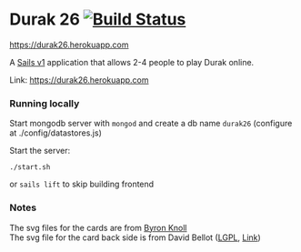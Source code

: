 # Durak 26 [![Build Status](https://travis-ci.org/vanphuong12a2/durak26.svg?branch=master)](https://travis-ci.org/vanphuong12a2/durak26)

https://durak26.herokuapp.com

A [Sails v1](https://sailsjs.com) application that allows 2-4 people to play Durak online.

Link: https://durak26.herokuapp.com

### Running locally

Start mongodb server with `mongod` and create a db name `durak26` (configure at ./config/datastores.js)

Start the server:
```$xslt
./start.sh
```

or `sails lift` to skip building frontend

### Notes

The svg files for the cards are from [Byron Knoll](https://commons.wikimedia.org/wiki/Category:Playing_cards_set_by_Byron_Knoll)  
The svg file for the card back side is from David Bellot (<a href="http://www.gnu.org/licenses/lgpl.html" title="GNU Lesser General Public License">LGPL</a>, <a href="https://commons.wikimedia.org/w/index.php?curid=498450">Link</a>)
